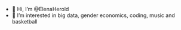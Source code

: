 - 👋 Hi, I’m @ElenaHerold
- 👀 I’m interested in big data, gender economics, coding, music and basketball
